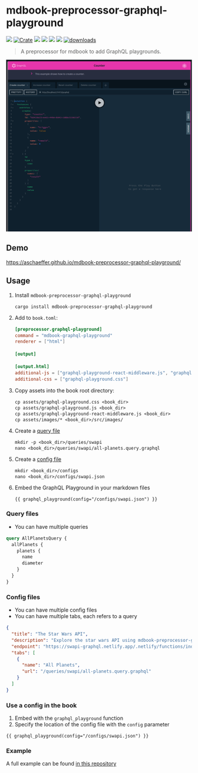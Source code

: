 # mdbook-preprocessor-graphql-playground

[<img src="https://img.shields.io/badge/Docs-mdBook-brightgreen">](https://aschaeffer.github.io/mdbook-preprocessor-graphql-playground/)
[![Crate](https://img.shields.io/crates/v/mdbook-preprocessor-graphql-playground.svg)](https://crates.io/crates/mdbook-preprocessor-graphql-playground)
[<img src="https://img.shields.io/badge/Language-Rust-brightgreen">](https://www.rust-lang.org/)
[<img src="https://img.shields.io/github/workflow/status/aschaeffer/mdbook-preprocessor-graphql-playground/Rust">](https://github.com/aschaeffer/mdbook-preprocessor-graphql-playground/actions?query=workflow%3ARust)
[<img src="https://img.shields.io/github/last-commit/aschaeffer/mdbook-preprocessor-graphql-playground">]()
[<img src="https://img.shields.io/github/languages/code-size/aschaeffer/mdbook-preprocessor-graphql-playground">]()
[![downloads](https://img.shields.io/crates/d/mdbook-preprocessor-graphql-playground.svg)](https://crates.io/crates/mdbook-preprocessor-graphql-playground)

> A preprocessor for mdbook to add GraphQL playgrounds.

[![preview](book/src/images/screenshot.png)](book/src/images/screenshot.png)

## Demo

https://aschaeffer.github.io/mdbook-preprocessor-graphql-playground/

## Usage

1. Install `mdbook-preprocessor-graphql-playground`
    ```shell
    cargo install mdbook-preprocessor-graphql-playground
    ```
2. Add to `book.toml`:
    ```toml
    [preprocessor.graphql-playground]
    command = "mdbook-graphql-playground"
    renderer = ["html"]
    
    [output]
    
    [output.html]
    additional-js = ["graphql-playground-react-middleware.js", "graphql-playground.js"]
    additional-css = ["graphql-playground.css"]
    ```
3. Copy assets into the book root directory:
    ```shell
    cp assets/graphql-playground.css <book_dir>
    cp assets/graphql-playground.js <book_dir>
    cp assets/graphql-playground-react-middleware.js <book_dir>
    cp assets/images/* <book_dir>/src/images/
    ```
4. Create a [query file](#query-files)
    ```shell
    mkdir -p <book_dir>/queries/swapi
    nano <book_dir>/queries/swapi/all-planets.query.graphql
    ```
5. Create a [config file](#config-files)
    ```shell
    mkdir <book_dir>/configs
    nano <book_dir>/configs/swapi.json
    ```
6. Embed the GraphQL Playground in your markdown files
    ```
    {{ graphql_playground(config="/configs/swapi.json") }}
    ```

### Query files

* You can have multiple queries

```graphql
query AllPlanetsQuery {
  allPlanets {
    planets {
      name
      diameter
    }
  }
}
```

### Config files

* You can have multiple config files
* You can have multiple tabs, each refers to a query

```json
{
  "title": "The Star Wars API",
  "description": "Explore the star wars API using mdbook-preprocessor-graphql-playground",
  "endpoint": "https://swapi-graphql.netlify.app/.netlify/functions/index",
  "tabs": [
    {
      "name": "All Planets",
      "url": "/queries/swapi/all-planets.query.graphql"
    }
  ]
}
```

### Use a config in the book

1. Embed with the `graphql_playground` function
2. Specify the location of the config file with the `config` parameter

```
{{ graphql_playground(config="/configs/swapi.json") }}
```

### Example

A full example can be found [in this repository](https://github.com/aschaeffer/mdbook-preprocessor-graphql-playground/tree/main/book)
